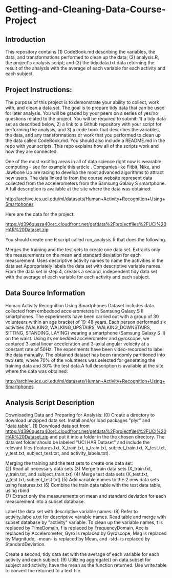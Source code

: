 # Getting-and-Cleaning-Data-Course-Project

## Introduction
This repository contains (1) CodeBook.md describing the variables, the data, and transformations performed to clean up the data; (2) analysis.R, the project's analysis script; and (3) the tidy.data.txt data returning the result of the analysis with the average of each variable for each activity and each subject.  

## Project Instructions:
The purpose of this project is to demonstrate your ability to collect, work with, and clean a data set. The goal is to prepare tidy data that can be used for later analysis. You will be graded by your peers on a series of yes/no questions related to the project. You will be required to submit: 1) a tidy data set as described below, 2) a link to a Github repository with your script for performing the analysis, and 3) a code book that describes the variables, the data, and any transformations or work that you performed to clean up the data called CodeBook.md. You should also include a README.md in the repo with your scripts. This repo explains how all of the scripts work and how they are connected.

One of the most exciting areas in all of data science right now is wearable computing - see for example this article . Companies like Fitbit, Nike, and Jawbone Up are racing to develop the most advanced algorithms to attract new users. The data linked to from the course website represent data collected from the accelerometers from the Samsung Galaxy S smartphone. A full description is available at the site where the data was obtained:

http://archive.ics.uci.edu/ml/datasets/Human+Activity+Recognition+Using+Smartphones

Here are the data for the project:

https://d396qusza40orc.cloudfront.net/getdata%2Fprojectfiles%2FUCI%20HAR%20Dataset.zip

You should create one R script called run_analysis.R that does the following.

Merges the training and the test sets to create one data set.
Extracts only the measurements on the mean and standard deviation for each measurement.
Uses descriptive activity names to name the activities in the data set
Appropriately labels the data set with descriptive variable names.
From the data set in step 4, creates a second, independent tidy data set with the average of each variable for each activity and each subject.

## Data Source Information
Human Activity Recognition Using Smartphones Dataset includes data collected from embedded accelerometers in Samsung Galaxy S II smartphones. The experiments have been carried out with a group of 30 volunteers within an age bracket of 19-48 years. Each person performed six activities (WALKING, WALKING_UPSTAIRS, WALKING_DOWNSTAIRS, SITTING, STANDING, LAYING) wearing a smartphone (Samsung Galaxy S II) on the waist. Using its embedded accelerometer and gyroscope, we captured 3-axial linear acceleration and 3-axial angular velocity at a constant rate of 50Hz. The experiments have been video-recorded to label the data manually. The obtained dataset has been randomly partitioned into two sets, where 70% of the volunteers was selected for generating the training data and 30% the test data.A full description is available at the site where the data was obtained:

http://archive.ics.uci.edu/ml/datasets/Human+Activity+Recognition+Using+Smartphones

## Analysis Script Description

Downloading Data and Preparing for Analysis:
(0) Create a directory to download unzipped data set. Install and/or load packages "plyr" and "data.table".
(1) Download data set from https://d396qusza40orc.cloudfront.net/getdata%2Fprojectfiles%2FUCI%20HAR%20Dataset.zip and put it into a folder in the the chosen directory. The data set folder should be labeled "UCI HAR Dataset" and include the relevant files (features.txt, X_train.txt, y_train.txt, subject_train.txt, X_test.txt, y_test.txt, subject_test.txt, and activity_labels.txt). 

Merging the training and the test sets to create one data set:  
(2) Read all necessary data sets
(3) Merge train data sets (X_train.txt, y_train.txt, and subject_train.txt) 
(4) Merge test data sets (X_test.txt, y_test.txt, subject_test.txt)
(5) Add variable names to the 2 new data sets using features.txt
(6) Combine the train data table with the test data table, using rbind\
(7) Extract only the measurements on mean and standard deviation for each measurement into a subset database.

Label the data set with descriptive variable names:
(8) Refer to activity_labels.txt for descriptive variable names. Read table and merge with subset database by "activity" variable. To clean up the variable names, t is replaced by TimeDomain, f is replaced by FrequencyDomain, Acc is replaced by Accelerometer, Gyro is replaced by Gyroscope, Mag is replaced by Magnitude, -mean- is replaced by Mean, and -std- is replaced by StandardDeviation.

Create a second, tidy data set with the average of each variable for each activity and each subject:
(9) Utilizing aggregate() on data.subset for subject and activity, have the mean as the function returned. Use write.table to convert the returned to a text file.   
    
